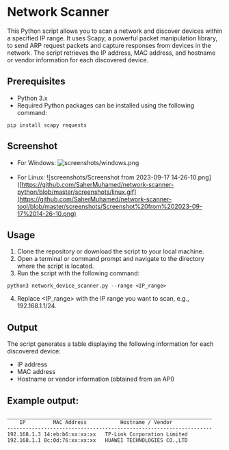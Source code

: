 # Network Scanner
This Python script allows you to scan a network and discover devices within a specified IP range. It uses Scapy, a powerful packet manipulation library, to send ARP request packets and capture responses from devices in the network. The script retrieves the IP address, MAC address, and hostname or vendor information for each discovered device.

## Prerequisites
- Python 3.x
- Required Python packages can be installed using the following command:
```commandline
pip install scapy requests
```

## Screenshot
- For Windows:
![screenshots/windows.png](https://github.com/SaherMuhamed/network-scanner-python/blob/master/screenshots/windows.png)</br></br>
- For Linux:
![screenshots/Screenshot from 2023-09-17 14-26-10.png]([https://github.com/SaherMuhamed/network-scanner-python/blob/master/screenshots/linux.gif](https://github.com/SaherMuhamed/network-scanner-tool/blob/master/screenshots/Screenshot%20from%202023-09-17%2014-26-10.png)

## Usage
1. Clone the repository or download the script to your local machine.
2. Open a terminal or command prompt and navigate to the directory where the script is located.
3. Run the script with the following command:
```commandline
python3 network_device_scanner.py --range <IP_range>
```
4. Replace <IP_range> with the IP range you want to scan, e.g., 192.168.1.1/24.

## Output
The script generates a table displaying the following information for each discovered device:

- IP address
- MAC address
- Hostname or vendor information (obtained from an API)

## Example output:

```text
___________________________________________________________________
    IP		   MAC Address		     Hostname / Vendor
-------------------------------------------------------------------
192.168.1.3	14:eb:b6:xx:xx:xx	TP-Link Corporation Limited
192.168.1.1	8c:0d:76:xx:xx:xx	HUAWEI TECHNOLOGIES CO.,LTD
```
